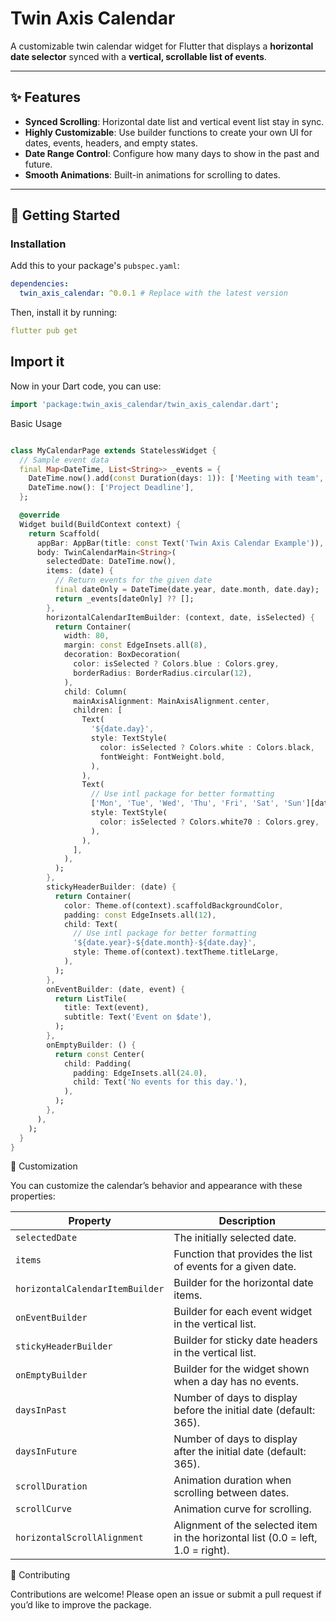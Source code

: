 # Twin Axis Calendar

A customizable twin calendar widget for Flutter that displays a **horizontal date selector** synced
with a **vertical, scrollable list of events**.

---

## ✨ Features

- **Synced Scrolling**: Horizontal date list and vertical event list stay in sync.
- **Highly Customizable**: Use builder functions to create your own UI for dates, events, headers,
  and empty states.
- **Date Range Control**: Configure how many days to show in the past and future.
- **Smooth Animations**: Built-in animations for scrolling to dates.

---

## 🚀 Getting Started

### Installation

Add this to your package's `pubspec.yaml`:

```yaml
dependencies:
  twin_axis_calendar: ^0.0.1 # Replace with the latest version
```

Then, install it by running:
```yaml
flutter pub get
```

## Import it
Now in your Dart code, you can use:
```dart
import 'package:twin_axis_calendar/twin_axis_calendar.dart';
```

Basic Usage
```dart

class MyCalendarPage extends StatelessWidget {
  // Sample event data
  final Map<DateTime, List<String>> _events = {
    DateTime.now().add(const Duration(days: 1)): ['Meeting with team', 'Lunch'],
    DateTime.now(): ['Project Deadline'],
  };

  @override
  Widget build(BuildContext context) {
    return Scaffold(
      appBar: AppBar(title: const Text('Twin Axis Calendar Example')),
      body: TwinCalendarMain<String>(
        selectedDate: DateTime.now(),
        items: (date) {
          // Return events for the given date
          final dateOnly = DateTime(date.year, date.month, date.day);
          return _events[dateOnly] ?? [];
        },
        horizontalCalendarItemBuilder: (context, date, isSelected) {
          return Container(
            width: 80,
            margin: const EdgeInsets.all(8),
            decoration: BoxDecoration(
              color: isSelected ? Colors.blue : Colors.grey,
              borderRadius: BorderRadius.circular(12),
            ),
            child: Column(
              mainAxisAlignment: MainAxisAlignment.center,
              children: [
                Text(
                  '${date.day}',
                  style: TextStyle(
                    color: isSelected ? Colors.white : Colors.black,
                    fontWeight: FontWeight.bold,
                  ),
                ),
                Text(
                  // Use intl package for better formatting
                  ['Mon', 'Tue', 'Wed', 'Thu', 'Fri', 'Sat', 'Sun'][date.weekday - 1],
                  style: TextStyle(
                    color: isSelected ? Colors.white70 : Colors.grey,
                  ),
                ),
              ],
            ),
          );
        },
        stickyHeaderBuilder: (date) {
          return Container(
            color: Theme.of(context).scaffoldBackgroundColor,
            padding: const EdgeInsets.all(12),
            child: Text(
              // Use intl package for better formatting
              '${date.year}-${date.month}-${date.day}',
              style: Theme.of(context).textTheme.titleLarge,
            ),
          );
        },
        onEventBuilder: (date, event) {
          return ListTile(
            title: Text(event),
            subtitle: Text('Event on $date'),
          );
        },
        onEmptyBuilder: () {
          return const Center(
            child: Padding(
              padding: EdgeInsets.all(24.0),
              child: Text('No events for this day.'),
            ),
          );
        },
      ),
    );
  }
}

```

🎨 Customization

You can customize the calendar’s behavior and appearance with these properties:

| Property                        | Description                                                                      |
| ------------------------------- | -------------------------------------------------------------------------------- |
| `selectedDate`                  | The initially selected date.                                                     |
| `items`                         | Function that provides the list of events for a given date.                      |
| `horizontalCalendarItemBuilder` | Builder for the horizontal date items.                                           |
| `onEventBuilder`                | Builder for each event widget in the vertical list.                              |
| `stickyHeaderBuilder`           | Builder for sticky date headers in the vertical list.                            |
| `onEmptyBuilder`                | Builder for the widget shown when a day has no events.                           |
| `daysInPast`                    | Number of days to display before the initial date (default: 365).                |
| `daysInFuture`                  | Number of days to display after the initial date (default: 365).                 |
| `scrollDuration`                | Animation duration when scrolling between dates.                                 |
| `scrollCurve`                   | Animation curve for scrolling.                                                   |
| `horizontalScrollAlignment`     | Alignment of the selected item in the horizontal list (0.0 = left, 1.0 = right). |


🤝 Contributing

Contributions are welcome!
Please open an issue or submit a pull request if you’d like to improve the package.
